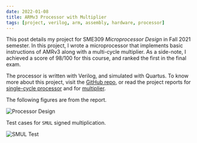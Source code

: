 ```yaml
---
date: 2022-01-08
title: ARMv3 Processor with Multiplier
tags: [project, verilog, arm, assembly, hardware, processor]
---
```


This post details my project for SME309 _Microprocessor Design_ in Fall 2021
semester. In this project, I wrote a microprocessor that implements basic
instructions of AMRv3 along with a multi-cycle multiplier. As a side-note, I
achieved a score of 98/100 for this course, and ranked the first in the final
exam.

<!-- more -->

The processor is written with Verilog, and simulated with Quartus. To know more
about this project, visit the
[GitHub repo](https://github.com/sghuang19/sme309-fa21/), or read the project
reports for
[single-cycle processor](https://github.com/sghuang19/sme309-fa21/blob/main/SME309-Lab-Report.md)
and for
[multiplier](https://github.com/sghuang19/sme309-fa21/blob/main/SME309-Lab-Report-Multiplier.md).

The following figures are from the report.

![Processor Design](https://github.com/sghuang19/sme309-fa21/raw/main/processor.svg)

Test cases for `SMUL` signed multiplication.

![SMUL Test](https://github.com/sghuang19/sme309-fa21/raw/main/figures/SMUL_more.png)
